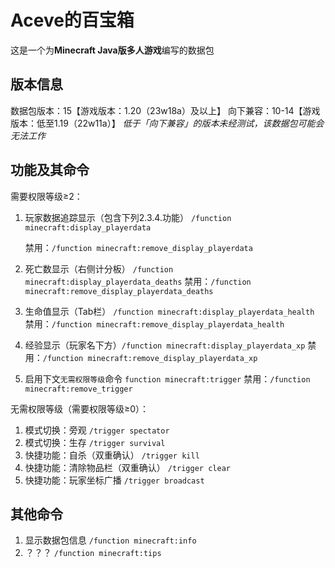 # Aceve的百宝箱

这是一个为**Minecraft Java版多人游戏**编写的数据包

## 版本信息
数据包版本：15【游戏版本：1.20（23w18a）及以上】
向下兼容：10-14【游戏版本：低至1.19（22w11a）】
*低于「向下兼容」的版本未经测试，该数据包可能会无法工作*

## 功能及其命令

需要权限等级≥2：
1. 玩家数据追踪显示（包含下列2.3.4.功能） `/function minecraft:display_playerdata`

   禁用：`/function minecraft:remove_display_playerdata`
3. 死亡数显示（右侧计分板） `/function minecraft:display_playerdata_deaths`
   禁用：`/function minecraft:remove_display_playerdata_deaths`
4. 生命值显示（Tab栏） `/function minecraft:display_playerdata_health`
   禁用：`/function minecraft:remove_display_playerdata_health`
5. 经验显示（玩家名下方）`/function minecraft:display_playerdata_xp`
   禁用：`/function minecraft:remove_display_playerdata_xp`
6. 启用下文`无需权限等级`命令 `function minecraft:trigger`
   禁用：`/function minecraft:remove_trigger`

无需权限等级（需要权限等级≥0）：
1. 模式切换：旁观 `/trigger spectator`
2. 模式切换：生存 `/trigger survival`
3. 快捷功能：自杀（双重确认） `/trigger kill`
4. 快捷功能：清除物品栏（双重确认） `/trigger clear`
5. 快捷功能：玩家坐标广播 `/trigger broadcast`

## 其他命令

1. 显示数据包信息 `/function minecraft:info`
2. ？？？ `/function minecraft:tips`
